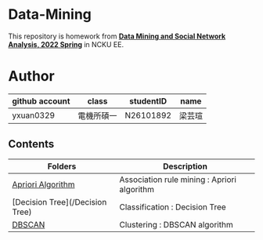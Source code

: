 # Data-Mining
This repository is homework from [**Data Mining and Social Network Analysis, 2022 Spring**](http://class-qry.acad.ncku.edu.tw/syllabus/online_display.php?syear=0110&sem=2&co_no=Q370100&class_code=) in NCKU EE.

# Author
| github account |   class   | studentID |   name   |
|----------------|-----------|-----------|----------|
|  yxuan0329     | 電機所碩一 | N26101892 | 梁芸瑄   |

## Contents
| Folders | Description |
|---------|-------------|
|[Apriori Algorithm](/Apriori-algorithm/)| Association rule mining : Apriori algorithm |
|[Decision Tree](/Decision Tree) | Classification : Decision Tree |
|[DBSCAN](/DBSCAN/) | Clustering : DBSCAN algorithm |
